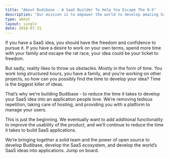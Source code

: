 ```yaml
---
title: "About Budibase - A SaaS Builder To Help You Escape The 9-5"
description: "Our mission is to empower the world to develop amazing SaaS applications, build businesses, and live life on their own terms."
type: about
layout: single
date: 2018-07-31
---
```


If you have a SaaS idea, you should have the freedom and confidence to pursue it. If you have a desire to work on your own terms, spend more time with your family and escape the rat race, your idea could be your ticket to freedom.

But sadly, reality likes to throw us obstacles. Mostly in the form of time. You work long structured hours, you have a family, and you’re working on other projects, so how can you possibly find the time to develop your idea? Time is the biggest killer of ideas.

That’s why we’re building Budibase -  to reduce the time it takes to develop your SaaS idea into an application people love. We’re removing tedious repetition, taking care of hosting, and providing you with a platform to manage your users.

This is just the beginning. We eventually want to add additional functionality to improve the usability of the product, and we’ll continue to reduce the time it takes to build SaaS applications.

We’re bringing together a solid team and the power of open source to develop Budibase, develop the SaaS ecosystem, and develop the world’s SaaS ideas into applications. Jump on board.